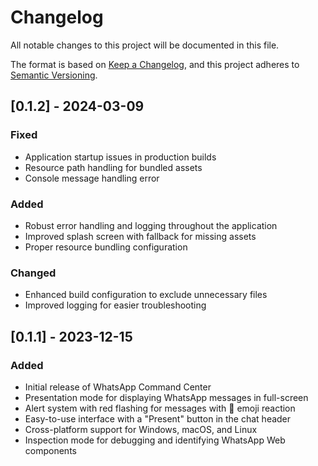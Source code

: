 # Changelog

All notable changes to this project will be documented in this file.

The format is based on [Keep a Changelog](https://keepachangelog.com/en/1.0.0/),
and this project adheres to [Semantic Versioning](https://semver.org/spec/v2.0.0.html).

## [0.1.2] - 2024-03-09

### Fixed

- Application startup issues in production builds
- Resource path handling for bundled assets
- Console message handling error

### Added

- Robust error handling and logging throughout the application
- Improved splash screen with fallback for missing assets
- Proper resource bundling configuration

### Changed

- Enhanced build configuration to exclude unnecessary files
- Improved logging for easier troubleshooting

## [0.1.1] - 2023-12-15

### Added

- Initial release of WhatsApp Command Center
- Presentation mode for displaying WhatsApp messages in full-screen
- Alert system with red flashing for messages with 🚨 emoji reaction
- Easy-to-use interface with a "Present" button in the chat header
- Cross-platform support for Windows, macOS, and Linux
- Inspection mode for debugging and identifying WhatsApp Web components
